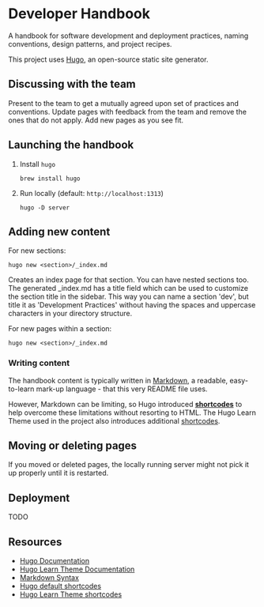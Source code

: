 # Developer Handbook

A handbook for software development and deployment practices, naming conventions, design patterns, and project recipes.

This project uses [Hugo](https://gohugo.io/), an open-source static site generator.

## Discussing with the team

Present to the team to get a mutually agreed upon set of practices and conventions.
Update pages with feedback from the team and remove the ones that do not apply.
Add new pages as you see fit. 

## Launching the handbook

1. Install `hugo`
    ```
    brew install hugo
    ```

1. Run locally (default: `http://localhost:1313`)
   ```
   hugo -D server
   ```

## Adding new content

For new sections:
```
hugo new <section>/_index.md
```

Creates an index page for that section. You can have nested sections too.
The generated _index.md has a title field which can be used to customize the section title in the sidebar.
This way you can name a section 'dev', but title it as 'Development Practices' 
without having the spaces and uppercase characters in your directory structure.

For new pages within a section:

```
hugo new <section>/_index.md
```

### Writing content

The handbook content is typically written in [Markdown](https://en.wikipedia.org/wiki/Markdown),
a readable, easy-to-learn mark-up language - that this very README file uses.

However, Markdown can be limiting, so Hugo introduced __[shortcodes](https://gohugo.io/content-management/shortcodes/)__ 
to help overcome these limitations without resorting to HTML.
The Hugo Learn Theme used in the project also introduces additional [shortcodes](https://learn.netlify.com/en/shortcodes/).

## Moving or deleting pages

If you moved or deleted pages, the locally running server might not pick it up properly until it is restarted.

## Deployment

TODO

## Resources

- [Hugo Documentation](https://gohugo.io/getting-started/quick-start/)
- [Hugo Learn Theme Documentation](https://learn.netlify.com/en/)
- [Markdown Syntax](https://learn.netlify.com/en/cont/markdown/)
- [Hugo default shortcodes](https://gohugo.io/content-management/shortcodes/)
- [Hugo Learn Theme shortcodes](https://learn.netlify.com/en/shortcodes/)